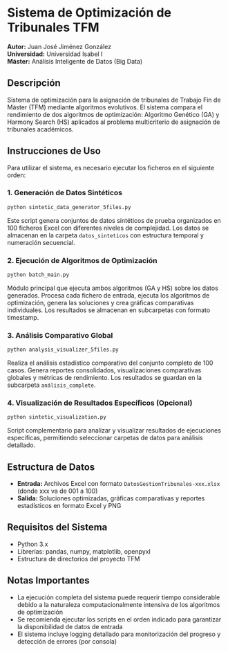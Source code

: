 # Sistema de Optimización de Tribunales TFM

**Autor:** Juan José Jiménez González  
**Universidad:** Universidad Isabel I  
**Máster:** Análisis Inteligente de Datos (Big Data)

## Descripción

Sistema de optimización para la asignación de tribunales de Trabajo Fin de Máster (TFM) mediante algoritmos evolutivos. El sistema compara el rendimiento de dos algoritmos de optimización: Algoritmo Genético (GA) y Harmony Search (HS) aplicados al problema multicriterio de asignación de tribunales académicos.

## Instrucciones de Uso

Para utilizar el sistema, es necesario ejecutar los ficheros en el siguiente orden:

### 1. Generación de Datos Sintéticos
```bash
python sintetic_data_generator_5files.py
```
Este script genera conjuntos de datos sintéticos de prueba organizados en 100 ficheros Excel con diferentes niveles de complejidad. Los datos se almacenan en la carpeta `datos_sinteticos` con estructura temporal y numeración secuencial.

### 2. Ejecución de Algoritmos de Optimización
```bash
python batch_main.py
```
Módulo principal que ejecuta ambos algoritmos (GA y HS) sobre los datos generados. Procesa cada fichero de entrada, ejecuta los algoritmos de optimización, genera las soluciones y crea gráficas comparativas individuales. Los resultados se almacenan en subcarpetas con formato timestamp.

### 3. Análisis Comparativo Global
```bash
python analysis_visualizer_5files.py
```
Realiza el análisis estadístico comparativo del conjunto completo de 100 casos. Genera reportes consolidados, visualizaciones comparativas globales y métricas de rendimiento. Los resultados se guardan en la subcarpeta `análisis_complete`.

### 4. Visualización de Resultados Específicos (Opcional)
```bash
python sintetic_visualization.py
```
Script complementario para analizar y visualizar resultados de ejecuciones específicas, permitiendo seleccionar carpetas de datos para análisis detallado.

## Estructura de Datos

- **Entrada:** Archivos Excel con formato `DatosGestionTribunales-xxx.xlsx` (donde xxx va de 001 a 100)
- **Salida:** Soluciones optimizadas, gráficas comparativas y reportes estadísticos en formato Excel y PNG

## Requisitos del Sistema

- Python 3.x
- Librerías: pandas, numpy, matplotlib, openpyxl
- Estructura de directorios del proyecto TFM

## Notas Importantes

- La ejecución completa del sistema puede requerir tiempo considerable debido a la naturaleza computacionalmente intensiva de los algoritmos de optimización
- Se recomienda ejecutar los scripts en el orden indicado para garantizar la disponibilidad de datos de entrada
- El sistema incluye logging detallado para monitorización del progreso y detección de errores (por consola)